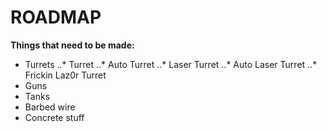 # ROADMAP

**Things that need to be made:**
*	Turrets
..* Turret
..* Auto Turret
..* Laser Turret
..* Auto Laser Turret
..* Frickin Laz0r Turret
*	Guns
*	Tanks
*	Barbed wire
*	Concrete stuff